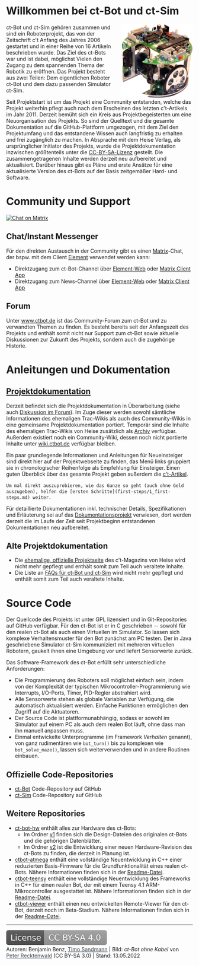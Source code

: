 # Willkommen bei ct-Bot und ct-Sim

<img src="images/ctbot.png" title="ct-Bot ohne Kabel von Peter Recktenwald, CC BY-SA 3.0" style="float: right; margin-left:2em; height: 200px;" />

ct-Bot und ct-Sim gehören zusammen und sind ein Roboterprojekt, das von der Zeitschrift c't Anfang des Jahres 2006 gestartet und in einer Reihe von 16 Artikeln beschrieben wurde. Das Ziel des ct-Bots war und ist dabei, möglichst Vielen den Zugang zu dem spannenden Thema der Robotik zu eröffnen. Das Projekt besteht aus zwei Teilen: Dem eigentlichen Roboter ct-Bot und dem dazu passenden Simulator ct-Sim.

Seit Projektstart ist um das Projekt eine Community entstanden, welche das Projekt weiterhin pflegt auch nach dem Erscheinen des letzten c't-Artikels im Jahr 2011. Derzeit bemüht sich ein Kreis aus Projektbegeisterten um eine Neuorganisation des Projekts. So sind der Quelltext und die gesamte Dokumentation auf die GitHub-Plattform umgezogen, mit dem Ziel den Projektumfang und das entstandene Wissen auch langfristig zu erhalten und frei zugänglich zu machen. In Absprache mit dem Heise Verlag, als ursprünglicher Initiator des Projekts, wurde die Projektdokumentation inzwischen größtenteils unter die <a href="https://creativecommons.org/licenses/by-sa/4.0/" target="_blank">CC-BY-SA-Lizenz</a> gestellt. Die zusammengetragenen Inhalte werden derzeit neu aufbereitet und aktualisiert. Darüber hinaus gibt es Pläne und erste Ansätze für eine aktualisierte Version des ct-Bots auf der Basis zeitgemäßer Hard- und Software.

# Community und Support

[![Chat on Matrix](https://matrix.to/img/matrix-badge.svg)](https://matrix.to/#/#ctbot:matrix.org)

## Chat/Instant Messenger 

Für den direkten Austausch in der Community gibt es einen <a href="https://de.wikipedia.org/wiki/Matrix_%28Kommunikationsprotokoll%29" target="_blank">Matrix</a>-Chat, der bspw. mit dem Client <a href="https://de.wikipedia.org/wiki/Element_(Instant-Messenger)" target="_blank">Element</a> verwendet werden kann:
* Direktzugang zum ct-Bot-Channel über <a href="https://app.element.io/#/room/#ctbot:matrix.org" target="_blank">Element-Web</a> oder <a href="https://matrix.to/#/#ctbot:matrix.org" rel="noopener" target="_blank">Matrix Client App</a>
* Direktzugang zum News-Channel über <a href="https://app.element.io/#/room/#ctbotnews:matrix.org" target="_blank">Element-Web</a> oder <a href="https://matrix.to/#/#ctbotnews:matrix.org" rel="noopener" target="_blank">Matrix Client App</a>

## Forum

Unter <a href="https://www.ctbot.de" target="_blank">www.ctbot.de</a> ist das Community-Forum zum ct-Bot und zu verwandten Themen zu finden. Es besteht bereits seit der Anfangszeit des Projekts und enthält somit nicht nur Support zum ct-Bot sowie aktuelle Diskussionen zur Zukunft des Projekts, sondern auch die zugehörige Historie.

# Anleitungen und Dokumentation

## <a href="https://github.com/Nightwalker-87/ct-bot-doku/blob/master/doc/wiki_main.md" target="_blank">Projektdokumentation</a>

Derzeit befindet sich die Projektdokumentation in Überarbeitung (siehe auch <a href="https://www.ctbot.de/viewtopic.php?f=34&t=1219" target="_blank">Diskussion im Forum</a>). Im Zuge dieser werden sowohl sämtliche Informationen des ehemaligen Trac-Wikis als auch des Community-Wikis in eine gemeinsame Projektdokumentation portiert. Temporär sind die Inhalte des ehemaligen Trac-Wikis von Heise zusätzlich als <a href="https://github.com/tsandmann/ct-bot-doku/tree/master/_tmp_trac_wiki_export" target="_blank">Archiv</a> verfügbar. Außerdem existiert noch ein Community-Wiki, dessen noch nicht portierte Inhalte unter <a href="https://wiki.ctbot.de" target="_blank">wiki.ctbot.de</a> verfügbar bleiben. 

Ein paar grundlegende Informationen und Anleitungen für Neueinsteiger sind direkt hier auf der Projektwebseite
zu finden, das Menü links gruppiert sie in chronologischer Reihenfolge als Empfehlung für Einsteiger. Einen guten Überblick über das gesamte Projekt geben außerdem die [c't-Artikel](first-steps/2_ct-articles.md).

```tip
Um mal direkt auszuprobieren, wie das Ganze so geht (auch ohne Geld auszugeben), helfen die [ersten Schritte](first-steps/1_first-steps.md) weiter.
```

Für detaillierte Dokumentationen inkl. technischer Details, Spezifikationen und Erläuterung sei auf das <a href="https://github.com/Nightwalker-87/ct-bot-doku" target="_blank">Dokumentationsprojekt</a> verwiesen, dort werden derzeit die im Laufe der Zeit seit Projektbeginn entstandenen Dokumentationen neu aufbereitet.

## Alte Projektdokumentation

* Die <a href="https://www.heise.de/ct/artikel/c-t-Bot-und-c-t-Sim-284119.html" target="_blank">ehemalige, offizielle Projektseite</a> des c't-Magazins von Heise wird nicht mehr gepflegt und enthält somit zum Teil auch veraltete Inhalte.
* Die Liste an <a href="https://www.heise.de/ct/artikel/FAQ-fuer-c-t-Bot-und-c-t-SIM-291940.html" target="_blank">FAQs für ct-Bot und ct-Sim</a> wird nicht mehr gepflegt und enthält somit zum Teil auch veraltete Inhalte.

# Source Code

Der Quellcode des Projekts ist unter GPL lizensiert und in Git-Repositories auf GitHub verfügbar. Für den ct-Bot ist er in C geschrieben -- sowohl für den realen ct-Bot als auch einen Virtuellen im Simulator. So lassen sich komplexe Verhaltensmuster für den Bot zunächst am PC testen. Der in Java geschriebene Simulator ct-Sim kommuniziert mit mehreren virtuellen Robotern, gaukelt ihnen eine Umgebung vor und liefert Sensorwerte zurück.

Das Software-Framework des ct-Bot erfüllt sehr unterschiedliche Anforderungen:

* Die Programmierung des Roboters soll möglichst einfach sein, indem von der Komplexität der typischen Mikrocontroller-Programmierung wie Interrupts, I/O-Ports, Timer, PID-Regler abstrahiert wird.
* Alle Sensorwerte stehen als globale Variablen zur Verfügung, die automatisch aktualisiert werden. Einfache Funktionen ermöglichen den Zugriff auf die Aktuatoren.
* Der Source Code ist plattformunabhängig, sodass er sowohl im Simulator auf einem PC als auch dem realen Bot läuft, ohne dass man ihn manuell anpassen muss.
* Einmal entwickelte Unterprogramme (im Framework *Verhalten* genannt), von ganz rudimentären wie `bot_turn()` bis zu komplexen wie `bot_solve_maze()`, lassen sich weiterverwenden und in andere Routinen einbauen.

## Offizielle Code-Repositories

* <a href="https://github.com/tsandmann/ct-bot" target="_blank">ct-Bot</a> Code-Repository auf GitHub
* <a href="https://github.com/tsandmann/ct-sim" target="_blank">ct-Sim</a> Code-Repository auf GitHub

## Weitere Repositories

* <a href="https://github.com/tsandmann/ct-bot-hw" target="_blank">ct-bot-hw</a> enthält alles zur Hardware des ct-Bots:
  * Im Ordner <a href="https://github.com/tsandmann/ct-bot-hw/tree/master/v1" target="_blank">v1</a> finden sich die Design-Dateien des originalen ct-Bots und die gehörigen Datenblätter.
  * Im Ordner <a href="https://github.com/tsandmann/ct-bot-hw/tree/master/v2" target="_blank">v2</a> ist die Entwicklung einer neuen Hardware-Revision des ct-Bots zu finden, die derzeit in Planung ist.
* <a href="https://github.com/tsandmann/ctbot-atmega" target="_blank">ctbot-atmega</a> enthält eine vollständige Neuentwicklung in C++ einer reduzierten Basis-Firmware für die Grundfunktionalität eines realen ct-Bots. Nähere Informationen finden sich in der <a href="https://github.com/tsandmann/ctbot-atmega/blob/master/README.md" target="_blank">Readme-Datei</a>.
* <a href="https://github.com/tsandmann/ctbot-teensy" target="_blank">ctbot-teensy</a> enthält eine vollständige Neuentwicklung des Frameworks in C++ für einen realen Bot, der mit einem Teensy 4.1 ARM-Mikrocontroller ausgestattet ist. Nähere Informationen finden sich in der <a href="https://github.com/tsandmann/ctbot-teensy/blob/master/README.md" target="_blank">Readme-Datei</a>.
* <a href="https://github.com/tsandmann/ctbot-viewer" target="_blank">ctbot-viewer</a> enthält einen neu entwickelten Remote-Viewer für den ct-Bot, derzeit noch im Beta-Stadium. Nähere Informationen finden sich in der <a href="https://github.com/tsandmann/ctbot-viewer/blob/master/README.md" target="_blank">Readme-Datei</a>.

---

<a href="https://creativecommons.org/licenses/by-sa/4.0/" target="_blank"><img src="images/license.svg" alt="License: CC BY-SA 4.0" style="left;margin-left:0;margin-right:1em;" /></a><br>
Autoren: Benjamin Benz, <a href="https://github.com/tsandmann" target="_blank" style="color:#3c454e;">Timo Sandmann</a> \| Bild: *ct-Bot ohne Kabel* von <a href="https://github.com/robotfreak" target="_blank" style="color:#3c454e;">Peter Recktenwald</a> (CC BY-SA 3.0) \| Stand: 13.05.2022
